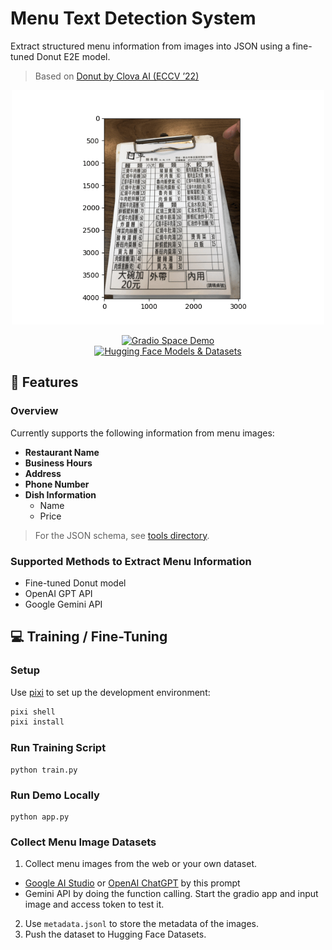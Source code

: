 # Menu Text Detection System

Extract structured menu information from images into JSON using a fine-tuned Donut E2E model.  
> Based on [Donut by Clova AI (ECCV ’22)](https://github.com/clovaai/donut)

<div align="center">

<img src="./assets/demo.gif" alt="demo" width="500"/><br>

[![Gradio Space Demo](https://img.shields.io/badge/GradioSpace-Demo-important?logo=huggingface)](https://huggingface.co/spaces/ryanlinjui/menu-text-detection)<br>
[![Hugging Face Models & Datasets](https://img.shields.io/badge/HuggingFace-Models_&_Datasets-important?logo=huggingface)](https://huggingface.co/collections/ryanlinjui/menu-text-detection-670ccf527626bb004bbfb39b)

</div>

## 🚀 Features

### Overview
Currently supports the following information from menu images:

- **Restaurant Name**  
- **Business Hours**  
- **Address**  
- **Phone Number**
- **Dish Information**
  - Name  
  - Price  

> For the JSON schema, see [tools directory](./tools).

### Supported Methods to Extract Menu Information
- Fine-tuned Donut model
- OpenAI GPT API  
- Google Gemini API

## 💻 Training / Fine-Tuning

### Setup
Use [pixi](https://pixi.sh/latest) to set up the development environment:

```bash
pixi shell
pixi install
```

### Run Training Script
```
python train.py
```

### Run Demo Locally
```
python app.py
```

### Collect Menu Image Datasets
1. Collect menu images from the web or your own dataset.
  - [Google AI Studio](https://aistudio.google.com) or [OpenAI ChatGPT](https://chatgpt.com) by this prompt
  - Gemini API by doing the function calling. Start the gradio app and input image and access token to test it.
2. Use `metadata.jsonl` to store the metadata of the images.
3. Push the dataset to Hugging Face Datasets.